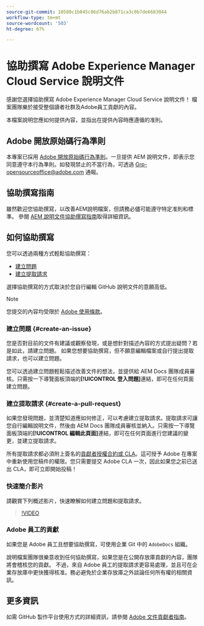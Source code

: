 ```yaml
---
source-git-commit: 10580c1b045c86d76ab2b871ca3c0b7de6683044
workflow-type: tm+mt
source-wordcount: '503'
ht-degree: 67%

---
```

# 協助撰寫 Adobe Experience Manager Cloud Service 說明文件

感謝您選擇協助撰寫 Adobe Experience Manager Cloud Service 說明文件！ 檔案團隊樂於接受整個讀者社群及Adobe員工貢獻的內容。

本檔案說明您應如何提供內容，並指出在提供內容時應遵循的准則。

## Adobe 開放原始碼行為準則

本專案已採用 [Adobe 開放原始碼行為準則](code-of-conduct.md)。一旦提供 AEM 說明文件，即表示您同意遵守本行為準則。如發現禁止的不當行為，可透過 [Grp-opensourceoffice@adobe.com](mailto:Grp-opensourceoffice@adobe.com) 通報。

## 協助撰寫指南

雖然歡迎您協助撰寫，以改善AEM說明檔案，但請務必儘可能遵守特定准則和標準。 參閱 [AEM 說明文件協助撰寫指南](guidelines.md)取得詳細資訊。

## 如何協助撰寫

您可以透過兩種方式輕鬆協助撰寫：

* [建立問題](#create-an-issue)
* [建立提取請求](#create-a-pull-request)

選擇協助撰寫的方式取決於您自行編輯 GitHub 說明文件的意願高低。

>[!NOTE]
>
>您提交的內容均受限於 [Adobe 使用條款](https://www.adobe.com/tw/legal/terms.html)。

### 建立問題 {#create-an-issue}

您是否對目前的文件有建議或觀察發現，或是想針對描述內容的方式提出疑問？若是如此，請建立問題。 如果您想要協助撰寫，但不願意編輯檔案或自行提出提取請求，也可以建立問題。

您可以透過建立問題輕鬆描述改善文件的想法，並提供給 AEM Docs 團隊成員審核。只需按一下導覽面板頂端的&#x200B;**[!UICONTROL 登入問題]**&#x200B;連結，即可在任何頁面建立問題。

### 建立提取請求 {#create-a-pull-request}

如果您發現問題，並清楚知道應如何修正，可以考慮建立提取請求。提取請求可讓您自行編輯說明文件，然後由 AEM Docs 團隊成員審核並納入。只需按一下導覽面板頂端的&#x200B;**[!UICONTROL 編輯此頁面]**&#x200B;連結，即可在任何頁面進行您建議的變更，並建立提取請求。

所有提取請求都必須附上簽名的[貢獻者授權合約或 CLA](https://opensource.adobe.com/cla.html)。這可授予 Adobe 在專案中重新使用您稿件的權限。您只需要提交 Adobe CLA 一次，因此如果您之前已送出 CLA，即可立即開始投稿！

### 快速簡介影片

請觀賞下列概述影片，快速瞭解如何建立問題和提取請求。

>[!VIDEO](https://video.tv.adobe.com/v/27069)

### Adobe 員工的貢獻

如果您是 Adobe 員工且想要協助撰寫，可使用企業 Git 中的 `AdobeDocs` 組織。

說明檔案團隊很樂意收到任何協助撰寫，如果您是在公開存放庫貢獻的內容，團隊將會稽核您的貢獻。 不過，來自 Adobe 員工的提取請求更容易處理，並且可在企業存放庫中更快獲得核准。務必避免於企業存放庫之外談論任何所有權的相關資訊。

## 更多資訊

如需 GitHub 製作平台使用方式的詳細資訊，請參閱 [Adobe 文件貢獻者指南](https://experienceleague.adobe.com/docs/contributor/contributor-guide/introduction.html?lang=zh-Hant)。
